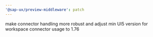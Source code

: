 ```yaml
---
'@sap-ux/preview-middleware': patch
---
```


make connector handling more robust and adjust min UI5 version for workspace connector usage to 1.76
